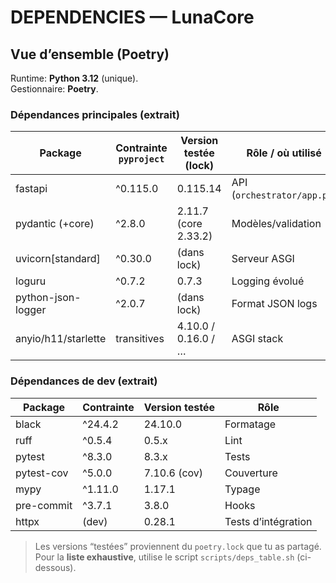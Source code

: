 # DEPENDENCIES — LunaCore

## Vue d’ensemble (Poetry)
Runtime: **Python 3.12** (unique).  
Gestionnaire: **Poetry**.

### Dépendances principales (extrait)
| Package              | Contrainte `pyproject` | Version testée (lock) | Rôle / où utilisé |
|----------------------|-------------------------|------------------------|-------------------|
| fastapi              | ^0.115.0               | 0.115.14               | API (`orchestrator/app.py`) |
| pydantic (+core)     | ^2.8.0                 | 2.11.7 (core 2.33.2)   | Modèles/validation |
| uvicorn[standard]    | ^0.30.0                | (dans lock)            | Serveur ASGI |
| loguru               | ^0.7.2                 | 0.7.3                  | Logging évolué |
| python-json-logger   | ^2.0.7                 | (dans lock)            | Format JSON logs |
| anyio/h11/starlette  | transitives            | 4.10.0 / 0.16.0 / …    | ASGI stack |

### Dépendances de dev (extrait)
| Package      | Contrainte | Version testée | Rôle |
|--------------|------------|----------------|------|
| black        | ^24.4.2    | 24.10.0        | Formatage |
| ruff         | ^0.5.4     | 0.5.x          | Lint |
| pytest       | ^8.3.0     | 8.3.x          | Tests |
| pytest-cov   | ^5.0.0     | 7.10.6 (cov)   | Couverture |
| mypy         | ^1.11.0    | 1.17.1         | Typage |
| pre-commit   | ^3.7.1     | 3.8.0          | Hooks |
| httpx        | (dev)      | 0.28.1         | Tests d’intégration |

> Les versions “testées” proviennent du `poetry.lock` que tu as partagé.  
> Pour la **liste exhaustive**, utilise le script `scripts/deps_table.sh` (ci-dessous).
